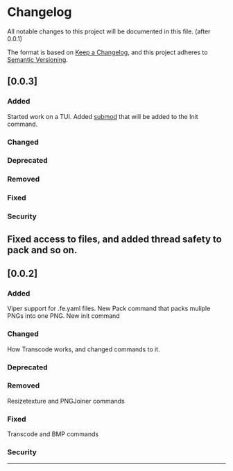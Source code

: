 # Changelog

All notable changes to this project will be documented in this file. (after 0.0.1)

The format is based on [Keep a Changelog](https://keepachangelog.com/en/1.0.0/),
and this project adheres to [Semantic Versioning](https://semver.org/en/2.0.0/).

## [0.0.3]

### Added
Started work on a TUI.
Added [submod](https://github.com/flushwhy/fe-templates) that will be added to the Init command.

### Changed

### Deprecated

### Removed

### Fixed

### Security
Fixed access to files, and added thread safety to pack and so on.
---

## [0.0.2]

### Added
Viper support for .fe.yaml files.
New Pack command that packs muliple PNGs into one PNG.
New init command

### Changed
How Transcode works, and changed commands to it.

### Deprecated

### Removed
Resizetexture and PNGJoiner commands

### Fixed
Transcode and BMP commands

### Security

---
